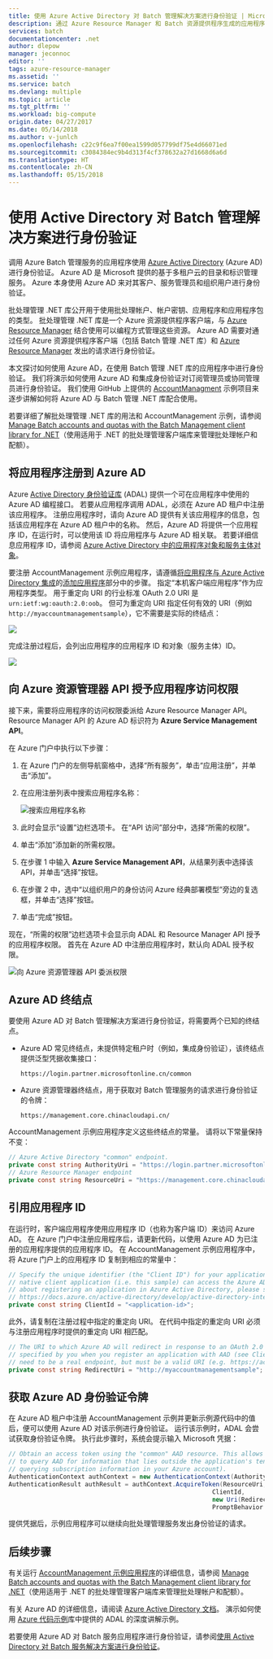 ```yaml
---
title: 使用 Azure Active Directory 对 Batch 管理解决方案进行身份验证 | Microsoft Docs
description: 通过 Azure Resource Manager 和 Batch 资源提供程序生成的应用程序使用 Azure AD 进行身份验证。
services: batch
documentationcenter: .net
author: dlepow
manager: jeconnoc
editor: ''
tags: azure-resource-manager
ms.assetid: ''
ms.service: batch
ms.devlang: multiple
ms.topic: article
ms.tgt_pltfrm: ''
ms.workload: big-compute
origin.date: 04/27/2017
ms.date: 05/14/2018
ms.author: v-junlch
ms.openlocfilehash: c22c9f6ea7f00ea1599d057799df75e4d66071ed
ms.sourcegitcommit: c3084384ec9b4d313f4cf378632a27d1668d6a6d
ms.translationtype: HT
ms.contentlocale: zh-CN
ms.lasthandoff: 05/15/2018
---
```

# <a name="authenticate-batch-management-solutions-with-active-directory"></a>使用 Active Directory 对 Batch 管理解决方案进行身份验证

调用 Azure Batch 管理服务的应用程序使用 [Azure Active Directory][aad_about] (Azure AD) 进行身份验证。 Azure AD 是 Microsoft 提供的基于多租户云的目录和标识管理服务。 Azure 本身使用 Azure AD 来对其客户、服务管理员和组织用户进行身份验证。

批处理管理 .NET 库公开用于使用批处理帐户、帐户密钥、应用程序和应用程序包的类型。 批处理管理 .NET 库是一个 Azure 资源提供程序客户端，与 [Azure Resource Manager][resman_overview] 结合使用可以编程方式管理这些资源。 Azure AD 需要对通过任何 Azure 资源提供程序客户端（包括 Batch 管理 .NET 库）和 [Azure Resource Manager][resman_overview] 发出的请求进行身份验证。

本文探讨如何使用 Azure AD，在使用 Batch 管理 .NET 库的应用程序中进行身份验证。 我们将演示如何使用 Azure AD 和集成身份验证对订阅管理员或协同管理员进行身份验证。 我们使用 GitHub 上提供的 [AccountManagment][acct_mgmt_sample] 示例项目来逐步讲解如何将 Azure AD 与 Batch 管理 .NET 库配合使用。

若要详细了解批处理管理 .NET 库的用法和 AccountManagement 示例，请参阅 [Manage Batch accounts and quotas with the Batch Management client library for .NET](batch-management-dotnet.md)（使用适用于 .NET 的批处理管理客户端库来管理批处理帐户和配额）。

## <a name="register-your-application-with-azure-ad"></a>将应用程序注册到 Azure AD

Azure [Active Directory 身份验证库][aad_adal] (ADAL) 提供一个可在应用程序中使用的 Azure AD 编程接口。 若要从应用程序调用 ADAL，必须在 Azure AD 租户中注册该应用程序。 注册应用程序时，请向 Azure AD 提供有关该应用程序的信息，包括该应用程序在 Azure AD 租户中的名称。 然后，Azure AD 将提供一个应用程序 ID，在运行时，可以使用该 ID 将应用程序与 Azure AD 相关联。 若要详细信息应用程序 ID，请参阅 [Azure Active Directory 中的应用程序对象和服务主体对象](../active-directory/develop/active-directory-application-objects.md)。

要注册 AccountManagement 示例应用程序，请遵循[将应用程序与 Azure Active Directory 集成][aad_integrate]的[添加应用程序](../active-directory/develop/active-directory-integrating-applications.md#adding-an-application)部分中的步骤。 指定“本机客户端应用程序”作为应用程序类型。 用于重定向 URI 的行业标准 OAuth 2.0 URI 是 `urn:ietf:wg:oauth:2.0:oob`。 但可为重定向 URI 指定任何有效的 URI（例如 `http://myaccountmanagementsample`），它不需要是实际的终结点：

![](./media/batch-aad-auth-management/app-registration-management-plane.png)

完成注册过程后，会列出应用程序的应用程序 ID 和对象（服务主体）ID。  

![](./media/batch-aad-auth-management/app-registration-client-id.png)

## <a name="grant-the-azure-resource-manager-api-access-to-your-application"></a>向 Azure 资源管理器 API 授予应用程序访问权限

接下来，需要将应用程序的访问权限委派给 Azure Resource Manager API。 Resource Manager API 的 Azure AD 标识符为 **Azure Service Management API**。

在 Azure 门户中执行以下步骤：

1. 在 Azure 门户的左侧导航窗格中，选择“所有服务”，单击“应用注册”，并单击“添加”。
2. 在应用注册列表中搜索应用程序名称：

    ![搜索应用程序名称](./media/batch-aad-auth-management/search-app-registration.png)

3. 此时会显示“设置”边栏选项卡。 在“API 访问”部分中，选择“所需的权限”。
4. 单击“添加”添加新的所需权限。 
5. 在步骤 1 中输入 **Azure Service Management API**，从结果列表中选择该 API，并单击“选择”按钮。
6. 在步骤 2 中，选中“以组织用户的身份访问 Azure 经典部署模型”旁边的复选框，并单击“选择”按钮。
7. 单击“完成”按钮。

现在，“所需的权限”边栏选项卡会显示向 ADAL 和 Resource Manager API 授予的应用程序权限。 首先在 Azure AD 中注册应用程序时，默认向 ADAL 授予权限。

![向 Azure 资源管理器 API 委派权限](./media/batch-aad-auth-management/required-permissions-management-plane.png)

## <a name="azure-ad-endpoints"></a>Azure AD 终结点

要使用 Azure AD 对 Batch 管理解决方案进行身份验证，将需要两个已知的终结点。

- Azure AD 常见终结点，未提供特定租户时（例如，集成身份验证），该终结点提供泛型凭据收集接口：

    `https://login.partner.microsoftonline.cn/common`

- Azure 资源管理器终结点，用于获取对 Batch 管理服务的请求进行身份验证的令牌：

    `https://management.core.chinacloudapi.cn/`

AccountManagement 示例应用程序定义这些终结点的常量。 请将以下常量保持不变：

```csharp
// Azure Active Directory "common" endpoint.
private const string AuthorityUri = "https://login.partner.microsoftonline.cn/common";
// Azure Resource Manager endpoint 
private const string ResourceUri = "https://management.core.chinacloudapi.cn/";
```

## <a name="reference-your-application-id"></a>引用应用程序 ID 

在运行时，客户端应用程序使用应用程序 ID（也称为客户端 ID）来访问 Azure AD。 在 Azure 门户中注册应用程序后，请更新代码，以使用 Azure AD 为已注册的应用程序提供的应用程序 ID。 在 AccountManagement 示例应用程序中，将 Azure 门户上的应用程序 ID 复制到相应的常量中：

```csharp
// Specify the unique identifier (the "Client ID") for your application. This is required so that your
// native client application (i.e. this sample) can access the Azure AD Graph API. For information
// about registering an application in Azure Active Directory, please see "Adding an Application" here:
// https://docs.azure.cn/active-directory/develop/active-directory-integrating-applications/
private const string ClientId = "<application-id>";
```
此外，请复制在注册过程中指定的重定向 URI。 在代码中指定的重定向 URI 必须与注册应用程序时提供的重定向 URI 相匹配。

```csharp
// The URI to which Azure AD will redirect in response to an OAuth 2.0 request. This value is
// specified by you when you register an application with AAD (see ClientId comment). It does not
// need to be a real endpoint, but must be a valid URI (e.g. https://accountmgmtsampleapp).
private const string RedirectUri = "http://myaccountmanagementsample";
```

## <a name="acquire-an-azure-ad-authentication-token"></a>获取 Azure AD 身份验证令牌

在 Azure AD 租户中注册 AccountManagement 示例并更新示例源代码中的值后，便可以使用 Azure AD 对该示例进行身份验证。 运行该示例时，ADAL 会尝试获取身份验证令牌。 执行此步骤时，系统会提示输入 Microsoft 凭据： 

```csharp
// Obtain an access token using the "common" AAD resource. This allows the application
// to query AAD for information that lies outside the application's tenant (such as for
// querying subscription information in your Azure account).
AuthenticationContext authContext = new AuthenticationContext(AuthorityUri);
AuthenticationResult authResult = authContext.AcquireToken(ResourceUri,
                                                        ClientId,
                                                        new Uri(RedirectUri),
                                                        PromptBehavior.Auto);
```

提供凭据后，示例应用程序可以继续向批处理管理服务发出身份验证的请求。 

## <a name="next-steps"></a>后续步骤

有关运行 [AccountManagement 示例应用程序][acct_mgmt_sample]的详细信息，请参阅 [Manage Batch accounts and quotas with the Batch Management client library for .NET](batch-management-dotnet.md)（使用适用于 .NET 的批处理管理客户端库来管理批处理帐户和配额）。

有关 Azure AD 的详细信息，请阅读 [Azure Active Directory 文档](/active-directory/)。 演示如何使用 [Azure 代码示例](https://azure.microsoft.com/resources/samples/?service=active-directory)库中提供的 ADAL 的深度讲解示例。

若要使用 Azure AD 对 Batch 服务应用程序进行身份验证，请参阅[使用 Active Directory 对 Batch 服务解决方案进行身份验证](batch-aad-auth.md)。 


[aad_about]: ../active-directory/active-directory-whatis.md "什么是 Azure Active Directory？"
[aad_adal]: ../active-directory/active-directory-authentication-libraries.md
[aad_auth_scenarios]: ../active-directory/active-directory-authentication-scenarios.md "Azure AD 的身份验证方案"
[aad_integrate]: ../active-directory/active-directory-integrating-applications.md "将应用程序与 Azure Active Directory 集成"
[acct_mgmt_sample]: https://github.com/Azure/azure-batch-samples/tree/master/CSharp/AccountManagement
[azure_portal]: http://portal.azure.cn
[resman_overview]: ../azure-resource-manager/resource-group-overview.md

<!-- Update_Description: update metedata properties -->